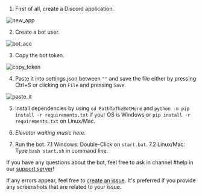 1. First of all, create a Discord application.

![new_app](https://big.animetitti.es/i/S3u.gif)

2. Create a bot user.

![bot_acc](https://big.animetitti.es/i/TwH.gif)

3. Copy the bot token.

![copy_token](https://big.animetitti.es/i/KU0.gif)

4. Paste it into settings.json between `""` and save the file either by pressing Ctrl+S or clicking on `File` and pressing `Save`.

![paste_it](https://big.animetitti.es/i/Dv8.gif)

5. Install dependencies by using `cd PathToTheBotHere` and `python -m pip install -r requirements.txt` if your OS is Windows or `pip install -r requirements.txt` on Linux/Mac.

6. *Elevator waiting music here*.

7. Run the bot.
7.1 Windows: Double-Click on `start.bat`.
7.2 Linux/Mac: Type `bash start.sh` in command line.

If you have any questions about the bot, feel free to ask in channel #help in our [support server](https://discord.gg/f5nDpp6)!

If any errors appear, feel free to [create an issue](https://github.com/shivaco/Mari-bot/issues/new). It's preferred if you provide any screenshots that are related to your issue.